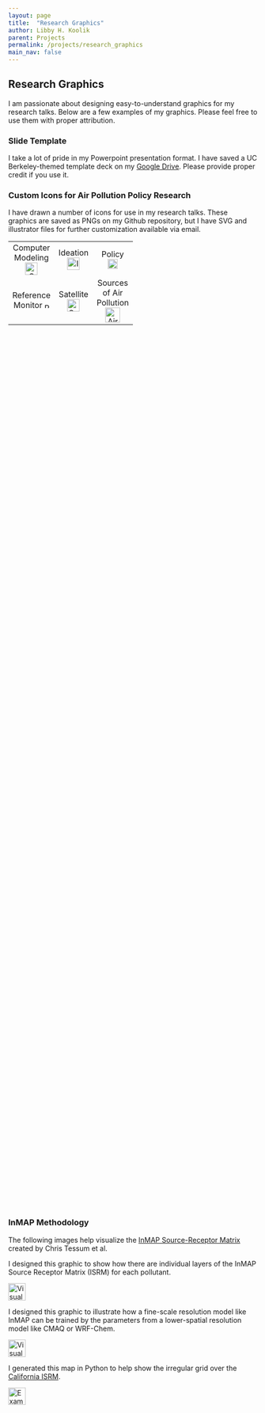 ```yaml
---
layout: page
title:  "Research Graphics"
author: Libby H. Koolik
parent: Projects
permalink: /projects/research_graphics
main_nav: false
---
```


## Research Graphics

I am passionate about designing easy-to-understand graphics for my research talks. Below are a few examples of my graphics. Please feel free to use them with proper attribution.

### Slide Template
I take a lot of pride in my Powerpoint presentation format. I have saved a UC Berkeley-themed template deck on my [Google Drive](https://docs.google.com/presentation/d/1BjEPyJyxJjpy68SjDzuis9cBn-pb9psQ/edit?usp=sharing&ouid=102404854361369621684&rtpof=true&sd=true). Please provide proper credit if you use it.

### Custom Icons for Air Pollution Policy Research

I have drawn a number of icons for use in my research talks. These graphics are saved as PNGs on my Github repository, but I have SVG and illustrator files for further customization available via email.

<table style="border: none; width: 50%; height: 50%; table-layout: fixed;">
  <tr>
    <td style="border: none; text-align: center; vertical-align: middle;">
      Computer Modeling
      <a href="{{ site.baseurl }}/assets/research_graphics/computer_model-01.png">
        <img src="{{ site.baseurl }}/assets/research_graphics/computer_model-01.png" alt="Computer Modeling" width="25"/>
      </a>
    </td>
    <td style="border: none; text-align: center; vertical-align: middle;">
      Ideation
      <a href="{{ site.baseurl }}/assets/research_graphics/idea-01.png">
        <img src="{{ site.baseurl }}/assets/research_graphics/idea-01.png" alt="Ideation" width="25"/>
      </a>
    </td>
    <td style="border: none; text-align: center; vertical-align: middle;">
      Policy
      <a href="{{ site.baseurl }}/assets/research_graphics/policy-01.png">
        <img src="{{ site.baseurl }}/assets/research_graphics/policy-01.png" alt="Policy" width="20"/>
      </a>
    </td>
  </tr>
  <tr>
    <td style="border: none; text-align: center; vertical-align: middle;">
      Reference Monitor
      <a href="{{ site.baseurl }}/assets/research_graphics/reference_monitor-01.png">
        <img src="{{ site.baseurl }}/assets/research_graphics/reference_monitor-01.png" alt="Reference Air Pollution Monitor" width="10"/>
      </a>
    </td>
    <td style="border: none; text-align: center; vertical-align: middle;">
      Satellite
      <a href="{{ site.baseurl }}/assets/research_graphics/satellite-01.png">
        <img src="{{ site.baseurl }}/assets/research_graphics/satellite-01.png" alt="Satellites" width="25"/>
      </a>
    </td>
    <td style="border: none; text-align: center; vertical-align: middle;">
      Sources of Air Pollution
      <a href="{{ site.baseurl }}/assets/research_graphics/source_w_plume-01.png">
        <img src="{{ site.baseurl }}/assets/research_graphics/source_w_plume-01.png" alt="Air pollution sources" width="30"/>
      </a>
    </td>
  </tr>
</table>



### InMAP Methodology
The following images help visualize the [InMAP Source-Receptor Matrix](https://zenodo.org/records/7548607) created by Chris Tessum et al.

I designed this graphic to show how there are individual layers of the InMAP Source Receptor Matrix (ISRM) for each pollutant. 

<a href="{{ site.baseurl }}/assets/research_graphics/isrm_layers-01.png">
  <img src="{{ site.baseurl }}/assets/research_graphics/isrm_layers-01.png" alt="Visual representation of the ISRM layers" width="35"/>
</a>

I designed this graphic to illustrate how a fine-scale resolution model like InMAP can be trained by the parameters from a lower-spatial resolution model like CMAQ or WRF-Chem.

<a href="{{ site.baseurl }}/assets/research_graphics/cmaq_to_isrm-fixed-01.png">
  <img src="{{ site.baseurl }}/assets/research_graphics/cmaq_to_isrm-fixed-01.png" alt="Visual representation of how the ISRM is trained on a larger scale chemical-transport model like CMAQ or WRF" width="35"/>
</a>

I generated this map in Python to help show the irregular grid over the [California ISRM](https://zenodo.org/records/7548607).

<a href="{{ site.baseurl }}/assets/research_graphics/example_isrm_grid-01.png">
  <img src="{{ site.baseurl }}/assets/research_graphics/example_isrm_grid-01.png" alt="Example California ISRM grid" width="35"/>
</a>
